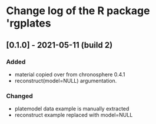 # Change log of the R package 'rgplates

## [0.1.0] - 2021-05-11 (build 2)
### Added 
- material copied over from chronosphere 0.4.1 
- reconstruct(model=NULL) argumentation.

### Changed
- platemodel data example is manually extracted
- reconstruct example replaced with model=NULL
